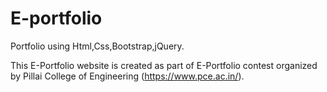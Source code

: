 # E-portfolio
Portfolio using Html,Css,Bootstrap,jQuery.

This E-Portfolio website is created as part of E-Portfolio contest organized by Pillai College of Engineering (https://www.pce.ac.in/).
